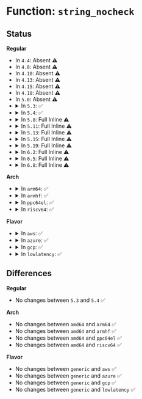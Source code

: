 # Function: <code>string_nocheck</code>

## Status
<b>Regular</b>
<ul>
<li>
In <code>4.4</code>: Absent ⚠️
</li>
<li>
In <code>4.8</code>: Absent ⚠️
</li>
<li>
In <code>4.10</code>: Absent ⚠️
</li>
<li>
In <code>4.13</code>: Absent ⚠️
</li>
<li>
In <code>4.15</code>: Absent ⚠️
</li>
<li>
In <code>4.18</code>: Absent ⚠️
</li>
<li>
In <code>5.0</code>: Absent ⚠️
</li>
<li>
<details>
<summary>In <code>5.3</code>: ✅</summary>

```c
char *string_nocheck(char *buf, char *end, const char *s, struct printf_spec spec);
```

**Collision:** Unique Static

**Inline:** No

**Transformation:** False

**Instances:**

```
In lib/vsprintf.c (ffffffff81a82960)
Location: lib/vsprintf.c:598
Inline: False
Direct callers:
  - lib/vsprintf.c:pointer
  - lib/vsprintf.c:flags_string
  - lib/vsprintf.c:time_and_date
  - lib/vsprintf.c:netdev_bits
  - lib/vsprintf.c:uuid_string
  - lib/vsprintf.c:ip_addr_string
  - lib/vsprintf.c:ip_addr_string
  - lib/vsprintf.c:ip4_addr_string_sa
  - lib/vsprintf.c:ip6_addr_string_sa
  - lib/vsprintf.c:ip4_addr_string
  - lib/vsprintf.c:ip6_addr_string
  - lib/vsprintf.c:mac_address_string
  - lib/vsprintf.c:symbol_string
  - lib/vsprintf.c:restricted_pointer
  - lib/vsprintf.c:ptr_to_id
  - lib/vsprintf.c:string
  - lib/vsprintf.c:check_pointer
```
**Symbols:**

```
ffffffff81a82960-ffffffff81a829b5: string_nocheck (STB_LOCAL)
```
</details>
</li>
<li>
<details>
<summary>In <code>5.4</code>: ✅</summary>

```c
char *string_nocheck(char *buf, char *end, const char *s, struct printf_spec spec);
```

**Collision:** Unique Static

**Inline:** No

**Transformation:** False

**Instances:**

```
In lib/vsprintf.c (ffffffff81ab9b70)
Location: lib/vsprintf.c:598
Inline: False
Direct callers:
  - lib/vsprintf.c:pointer
  - lib/vsprintf.c:flags_string
  - lib/vsprintf.c:time_and_date
  - lib/vsprintf.c:netdev_bits
  - lib/vsprintf.c:uuid_string
  - lib/vsprintf.c:ip_addr_string
  - lib/vsprintf.c:ip_addr_string
  - lib/vsprintf.c:ip4_addr_string_sa
  - lib/vsprintf.c:ip6_addr_string_sa
  - lib/vsprintf.c:ip4_addr_string
  - lib/vsprintf.c:ip6_addr_string
  - lib/vsprintf.c:mac_address_string
  - lib/vsprintf.c:symbol_string
  - lib/vsprintf.c:restricted_pointer
  - lib/vsprintf.c:ptr_to_id
  - lib/vsprintf.c:string
  - lib/vsprintf.c:check_pointer
```
**Symbols:**

```
ffffffff81ab9b70-ffffffff81ab9bc5: string_nocheck (STB_LOCAL)
```
</details>
</li>
<li>
<details>
<summary>In <code>5.8</code>: Full Inline ⚠️</summary>

**Collision:** Unique Static

**Inline:** Full

**Transformation:** False

**Instances:**

```
In lib/vsprintf.c (ffffffff815f84ee)
Location: lib/vsprintf.c:601
Inline: True
Inline callers:
  - lib/vsprintf.c:pointer
  - lib/vsprintf.c:pointer
  - lib/vsprintf.c:fwnode_string
  - lib/vsprintf.c:flags_string
  - lib/vsprintf.c:flags_string
  - lib/vsprintf.c:time_and_date
  - lib/vsprintf.c:rtc_str
  - lib/vsprintf.c:address_val
  - lib/vsprintf.c:netdev_bits
  - lib/vsprintf.c:netdev_bits
  - lib/vsprintf.c:uuid_string
  - lib/vsprintf.c:uuid_string
  - lib/vsprintf.c:ip_addr_string
  - lib/vsprintf.c:ip_addr_string
  - lib/vsprintf.c:ip_addr_string
  - lib/vsprintf.c:ip4_addr_string_sa
  - lib/vsprintf.c:ip6_addr_string_sa
  - lib/vsprintf.c:ip4_addr_string
  - lib/vsprintf.c:ip6_addr_string
  - lib/vsprintf.c:mac_address_string
  - lib/vsprintf.c:mac_address_string
  - lib/vsprintf.c:symbol_string
  - lib/vsprintf.c:file_dentry_name
  - lib/vsprintf.c:dentry_name
  - lib/vsprintf.c:restricted_pointer
  - lib/vsprintf.c:ptr_to_id
  - lib/vsprintf.c:string
  - lib/vsprintf.c:string
```
</details>
</li>
<li>
<details>
<summary>In <code>5.11</code>: Full Inline ⚠️</summary>

**Collision:** Unique Static

**Inline:** Full

**Transformation:** False

**Instances:**

```
In lib/vsprintf.c (ffffffff8161cbae)
Location: lib/vsprintf.c:604
Inline: True
Inline callers:
  - lib/vsprintf.c:pointer
  - lib/vsprintf.c:pointer
  - lib/vsprintf.c:fwnode_string
  - lib/vsprintf.c:flags_string
  - lib/vsprintf.c:flags_string
  - lib/vsprintf.c:time_and_date
  - lib/vsprintf.c:rtc_str
  - lib/vsprintf.c:address_val
  - lib/vsprintf.c:netdev_bits
  - lib/vsprintf.c:netdev_bits
  - lib/vsprintf.c:uuid_string
  - lib/vsprintf.c:uuid_string
  - lib/vsprintf.c:ip_addr_string
  - lib/vsprintf.c:ip_addr_string
  - lib/vsprintf.c:ip_addr_string
  - lib/vsprintf.c:ip4_addr_string_sa
  - lib/vsprintf.c:ip6_addr_string_sa
  - lib/vsprintf.c:ip4_addr_string
  - lib/vsprintf.c:ip6_addr_string
  - lib/vsprintf.c:mac_address_string
  - lib/vsprintf.c:mac_address_string
  - lib/vsprintf.c:symbol_string
  - lib/vsprintf.c:file_dentry_name
  - lib/vsprintf.c:dentry_name
  - lib/vsprintf.c:restricted_pointer
  - lib/vsprintf.c:ptr_to_id
  - lib/vsprintf.c:string
  - lib/vsprintf.c:string
```
</details>
</li>
<li>
<details>
<summary>In <code>5.13</code>: Full Inline ⚠️</summary>

**Collision:** Unique Static

**Inline:** Full

**Transformation:** False

**Instances:**

```
In lib/vsprintf.c (ffffffff816004bf)
Location: lib/vsprintf.c:630
Inline: True
Inline callers:
  - lib/vsprintf.c:pointer
  - lib/vsprintf.c:pointer
  - lib/vsprintf.c:fwnode_string
  - lib/vsprintf.c:flags_string
  - lib/vsprintf.c:time_and_date
  - lib/vsprintf.c:rtc_str
  - lib/vsprintf.c:address_val
  - lib/vsprintf.c:fourcc_string
  - lib/vsprintf.c:netdev_bits
  - lib/vsprintf.c:netdev_bits
  - lib/vsprintf.c:uuid_string
  - lib/vsprintf.c:uuid_string
  - lib/vsprintf.c:ip_addr_string
  - lib/vsprintf.c:ip_addr_string
  - lib/vsprintf.c:ip4_addr_string_sa
  - lib/vsprintf.c:ip6_addr_string_sa
  - lib/vsprintf.c:ip4_addr_string
  - lib/vsprintf.c:ip6_addr_string
  - lib/vsprintf.c:mac_address_string
  - lib/vsprintf.c:mac_address_string
  - lib/vsprintf.c:symbol_string
  - lib/vsprintf.c:file_dentry_name
  - lib/vsprintf.c:dentry_name
  - lib/vsprintf.c:restricted_pointer
  - lib/vsprintf.c:ptr_to_id
  - lib/vsprintf.c:string
  - lib/vsprintf.c:string
```
</details>
</li>
<li>
<details>
<summary>In <code>5.15</code>: Full Inline ⚠️</summary>

**Collision:** Unique Static

**Inline:** Full

**Transformation:** False

**Instances:**

```
In lib/vsprintf.c (ffffffff8166e41c)
Location: lib/vsprintf.c:631
Inline: True
Inline callers:
  - lib/vsprintf.c:pointer
  - lib/vsprintf.c:pointer
  - lib/vsprintf.c:fwnode_string
  - lib/vsprintf.c:flags_string
  - lib/vsprintf.c:time_and_date
  - lib/vsprintf.c:rtc_str
  - lib/vsprintf.c:address_val
  - lib/vsprintf.c:fourcc_string
  - lib/vsprintf.c:netdev_bits
  - lib/vsprintf.c:netdev_bits
  - lib/vsprintf.c:uuid_string
  - lib/vsprintf.c:uuid_string
  - lib/vsprintf.c:ip_addr_string
  - lib/vsprintf.c:ip_addr_string
  - lib/vsprintf.c:ip4_addr_string_sa
  - lib/vsprintf.c:ip6_addr_string_sa
  - lib/vsprintf.c:ip4_addr_string
  - lib/vsprintf.c:ip6_addr_string
  - lib/vsprintf.c:mac_address_string
  - lib/vsprintf.c:mac_address_string
  - lib/vsprintf.c:symbol_string
  - lib/vsprintf.c:file_dentry_name
  - lib/vsprintf.c:dentry_name
  - lib/vsprintf.c:restricted_pointer
  - lib/vsprintf.c:ptr_to_id
  - lib/vsprintf.c:string
  - lib/vsprintf.c:string
```
</details>
</li>
<li>
<details>
<summary>In <code>5.19</code>: Full Inline ⚠️</summary>

**Collision:** Unique Static

**Inline:** Full

**Transformation:** False

**Instances:**

```
In lib/vsprintf.c (ffffffff817886d0)
Location: lib/vsprintf.c:636
Inline: True
Inline callers:
  - lib/vsprintf.c:pointer
  - lib/vsprintf.c:pointer
  - lib/vsprintf.c:fwnode_string
  - lib/vsprintf.c:flags_string
  - lib/vsprintf.c:time_and_date
  - lib/vsprintf.c:rtc_str
  - lib/vsprintf.c:address_val
  - lib/vsprintf.c:fourcc_string
  - lib/vsprintf.c:netdev_bits
  - lib/vsprintf.c:netdev_bits
  - lib/vsprintf.c:uuid_string
  - lib/vsprintf.c:uuid_string
  - lib/vsprintf.c:ip_addr_string
  - lib/vsprintf.c:ip_addr_string
  - lib/vsprintf.c:ip4_addr_string_sa
  - lib/vsprintf.c:ip6_addr_string_sa
  - lib/vsprintf.c:ip4_addr_string
  - lib/vsprintf.c:ip6_addr_string
  - lib/vsprintf.c:mac_address_string
  - lib/vsprintf.c:mac_address_string
  - lib/vsprintf.c:symbol_string
  - lib/vsprintf.c:file_dentry_name
  - lib/vsprintf.c:dentry_name
  - lib/vsprintf.c:restricted_pointer
  - lib/vsprintf.c:default_pointer
  - lib/vsprintf.c:string
  - lib/vsprintf.c:string
```
</details>
</li>
<li>
<details>
<summary>In <code>6.2</code>: Full Inline ⚠️</summary>

**Collision:** Unique Static

**Inline:** Full

**Transformation:** False

**Instances:**

```
In lib/vsprintf.c (ffffffff82045a1e)
Location: lib/vsprintf.c:637
Inline: True
Inline callers:
  - lib/vsprintf.c:pointer
  - lib/vsprintf.c:pointer
  - lib/vsprintf.c:fwnode_string
  - lib/vsprintf.c:flags_string
  - lib/vsprintf.c:time_and_date
  - lib/vsprintf.c:rtc_str
  - lib/vsprintf.c:address_val
  - lib/vsprintf.c:fourcc_string
  - lib/vsprintf.c:netdev_bits
  - lib/vsprintf.c:netdev_bits
  - lib/vsprintf.c:uuid_string
  - lib/vsprintf.c:uuid_string
  - lib/vsprintf.c:ip_addr_string
  - lib/vsprintf.c:ip_addr_string
  - lib/vsprintf.c:ip4_addr_string_sa
  - lib/vsprintf.c:ip6_addr_string_sa
  - lib/vsprintf.c:ip4_addr_string
  - lib/vsprintf.c:ip6_addr_string
  - lib/vsprintf.c:mac_address_string
  - lib/vsprintf.c:mac_address_string
  - lib/vsprintf.c:symbol_string
  - lib/vsprintf.c:file_dentry_name
  - lib/vsprintf.c:dentry_name
  - lib/vsprintf.c:restricted_pointer
  - lib/vsprintf.c:default_pointer
  - lib/vsprintf.c:string
  - lib/vsprintf.c:string
```
</details>
</li>
<li>
<details>
<summary>In <code>6.5</code>: Full Inline ⚠️</summary>

**Collision:** Unique Static

**Inline:** Full

**Transformation:** False

**Instances:**

```
In lib/vsprintf.c (ffffffff820c407e)
Location: lib/vsprintf.c:637
Inline: True
Inline callers:
  - lib/vsprintf.c:pointer
  - lib/vsprintf.c:pointer
  - lib/vsprintf.c:fwnode_string
  - lib/vsprintf.c:flags_string
  - lib/vsprintf.c:time_and_date
  - lib/vsprintf.c:rtc_str
  - lib/vsprintf.c:address_val
  - lib/vsprintf.c:fourcc_string
  - lib/vsprintf.c:netdev_bits
  - lib/vsprintf.c:netdev_bits
  - lib/vsprintf.c:uuid_string
  - lib/vsprintf.c:uuid_string
  - lib/vsprintf.c:ip_addr_string
  - lib/vsprintf.c:ip_addr_string
  - lib/vsprintf.c:ip4_addr_string_sa
  - lib/vsprintf.c:ip6_addr_string_sa
  - lib/vsprintf.c:ip4_addr_string
  - lib/vsprintf.c:ip6_addr_string
  - lib/vsprintf.c:mac_address_string
  - lib/vsprintf.c:mac_address_string
  - lib/vsprintf.c:symbol_string
  - lib/vsprintf.c:file_dentry_name
  - lib/vsprintf.c:dentry_name
  - lib/vsprintf.c:restricted_pointer
  - lib/vsprintf.c:default_pointer
  - lib/vsprintf.c:string
  - lib/vsprintf.c:string
```
</details>
</li>
<li>
<details>
<summary>In <code>6.8</code>: Full Inline ⚠️</summary>

**Collision:** Unique Static

**Inline:** Full

**Transformation:** False

**Instances:**

```
In lib/vsprintf.c (ffffffff8219e9fe)
Location: lib/vsprintf.c:639
Inline: True
Inline callers:
  - lib/vsprintf.c:pointer
  - lib/vsprintf.c:pointer
  - lib/vsprintf.c:fwnode_string
  - lib/vsprintf.c:flags_string
  - lib/vsprintf.c:time_and_date
  - lib/vsprintf.c:rtc_str
  - lib/vsprintf.c:address_val
  - lib/vsprintf.c:fourcc_string
  - lib/vsprintf.c:netdev_bits
  - lib/vsprintf.c:netdev_bits
  - lib/vsprintf.c:uuid_string
  - lib/vsprintf.c:uuid_string
  - lib/vsprintf.c:ip_addr_string
  - lib/vsprintf.c:ip_addr_string
  - lib/vsprintf.c:ip4_addr_string_sa
  - lib/vsprintf.c:ip6_addr_string_sa
  - lib/vsprintf.c:ip4_addr_string
  - lib/vsprintf.c:ip6_addr_string
  - lib/vsprintf.c:mac_address_string
  - lib/vsprintf.c:mac_address_string
  - lib/vsprintf.c:symbol_string
  - lib/vsprintf.c:file_dentry_name
  - lib/vsprintf.c:dentry_name
  - lib/vsprintf.c:restricted_pointer
  - lib/vsprintf.c:default_pointer
  - lib/vsprintf.c:string
  - lib/vsprintf.c:string
```
</details>
</li>
</ul>
<b>Arch</b>
<ul>
<li>
<details>
<summary>In <code>arm64</code>: ✅</summary>

```c
char *string_nocheck(char *buf, char *end, const char *s, struct printf_spec spec);
```

**Collision:** Unique Static

**Inline:** No

**Transformation:** False

**Instances:**

```
In lib/vsprintf.c (ffff800010d942f8)
Location: lib/vsprintf.c:598
Inline: False
Direct callers:
  - lib/vsprintf.c:pointer
  - lib/vsprintf.c:device_node_string
  - lib/vsprintf.c:device_node_string
  - lib/vsprintf.c:device_node_string
  - lib/vsprintf.c:device_node_string
  - lib/vsprintf.c:device_node_gen_full_name
  - lib/vsprintf.c:device_node_gen_full_name
  - lib/vsprintf.c:flags_string
  - lib/vsprintf.c:time_and_date
  - lib/vsprintf.c:netdev_bits
  - lib/vsprintf.c:uuid_string
  - lib/vsprintf.c:ip_addr_string
  - lib/vsprintf.c:ip_addr_string
  - lib/vsprintf.c:ip4_addr_string_sa
  - lib/vsprintf.c:ip6_addr_string_sa
  - lib/vsprintf.c:ip4_addr_string
  - lib/vsprintf.c:ip6_addr_string
  - lib/vsprintf.c:mac_address_string
  - lib/vsprintf.c:symbol_string
  - lib/vsprintf.c:restricted_pointer
  - lib/vsprintf.c:ptr_to_id
  - lib/vsprintf.c:string
  - lib/vsprintf.c:check_pointer
```
**Symbols:**

```
ffff800010d942f8-ffff800010d94364: string_nocheck (STB_LOCAL)
```
</details>
</li>
<li>
<details>
<summary>In <code>armhf</code>: ✅</summary>

```c
char *string_nocheck(char *buf, char *end, const char *s, struct printf_spec spec);
```

**Collision:** Unique Static

**Inline:** No

**Transformation:** False

**Instances:**

```
In lib/vsprintf.c (c0e90610)
Location: lib/vsprintf.c:598
Inline: False
Direct callers:
  - lib/vsprintf.c:pointer
  - lib/vsprintf.c:device_node_string
  - lib/vsprintf.c:device_node_string
  - lib/vsprintf.c:device_node_string
  - lib/vsprintf.c:device_node_string
  - lib/vsprintf.c:device_node_gen_full_name
  - lib/vsprintf.c:device_node_gen_full_name
  - lib/vsprintf.c:flags_string
  - lib/vsprintf.c:time_and_date
  - lib/vsprintf.c:netdev_bits
  - lib/vsprintf.c:uuid_string
  - lib/vsprintf.c:ip_addr_string
  - lib/vsprintf.c:ip_addr_string
  - lib/vsprintf.c:ip4_addr_string_sa
  - lib/vsprintf.c:ip6_addr_string_sa
  - lib/vsprintf.c:ip4_addr_string
  - lib/vsprintf.c:ip6_addr_string
  - lib/vsprintf.c:mac_address_string
  - lib/vsprintf.c:resource_string
  - lib/vsprintf.c:resource_string
  - lib/vsprintf.c:resource_string
  - lib/vsprintf.c:resource_string
  - lib/vsprintf.c:resource_string
  - lib/vsprintf.c:resource_string
  - lib/vsprintf.c:resource_string
  - lib/vsprintf.c:resource_string
  - lib/vsprintf.c:resource_string
  - lib/vsprintf.c:resource_string
  - lib/vsprintf.c:resource_string
  - lib/vsprintf.c:resource_string
  - lib/vsprintf.c:symbol_string
  - lib/vsprintf.c:restricted_pointer
  - lib/vsprintf.c:ptr_to_id
  - lib/vsprintf.c:string
  - lib/vsprintf.c:check_pointer
```
**Symbols:**

```
c0e90610-c0e9068c: string_nocheck (STB_LOCAL)
```
</details>
</li>
<li>
<details>
<summary>In <code>ppc64el</code>: ✅</summary>

```c
char *string_nocheck(char *buf, char *end, const char *s, struct printf_spec spec);
```

**Collision:** Unique Static

**Inline:** No

**Transformation:** False

**Instances:**

```
In lib/vsprintf.c (c000000000ed8be0)
Location: lib/vsprintf.c:598
Inline: False
Direct callers:
  - lib/vsprintf.c:pointer
  - lib/vsprintf.c:device_node_string
  - lib/vsprintf.c:device_node_string
  - lib/vsprintf.c:device_node_string
  - lib/vsprintf.c:device_node_string
  - lib/vsprintf.c:device_node_gen_full_name
  - lib/vsprintf.c:device_node_gen_full_name
  - lib/vsprintf.c:flags_string
  - lib/vsprintf.c:time_and_date
  - lib/vsprintf.c:netdev_bits
  - lib/vsprintf.c:uuid_string
  - lib/vsprintf.c:ip_addr_string
  - lib/vsprintf.c:ip_addr_string
  - lib/vsprintf.c:ip4_addr_string_sa
  - lib/vsprintf.c:ip6_addr_string_sa
  - lib/vsprintf.c:ip4_addr_string
  - lib/vsprintf.c:ip6_addr_string
  - lib/vsprintf.c:mac_address_string
  - lib/vsprintf.c:symbol_string
  - lib/vsprintf.c:restricted_pointer
  - lib/vsprintf.c:ptr_to_id
  - lib/vsprintf.c:string
  - lib/vsprintf.c:check_pointer
```
**Symbols:**

```
c000000000ed8be0-c000000000ed8c48: string_nocheck (STB_LOCAL)
```
</details>
</li>
<li>
<details>
<summary>In <code>riscv64</code>: ✅</summary>

```c
char *string_nocheck(char *buf, char *end, const char *s, struct printf_spec spec);
```

**Collision:** Unique Static

**Inline:** No

**Transformation:** False

**Instances:**

```
In lib/vsprintf.c (ffffffe0008be226)
Location: lib/vsprintf.c:598
Inline: False
Direct callers:
  - lib/vsprintf.c:pointer
  - lib/vsprintf.c:device_node_string
  - lib/vsprintf.c:device_node_string
  - lib/vsprintf.c:device_node_string
  - lib/vsprintf.c:device_node_string
  - lib/vsprintf.c:device_node_gen_full_name
  - lib/vsprintf.c:device_node_gen_full_name
  - lib/vsprintf.c:flags_string
  - lib/vsprintf.c:time_and_date
  - lib/vsprintf.c:netdev_bits
  - lib/vsprintf.c:uuid_string
  - lib/vsprintf.c:ip_addr_string
  - lib/vsprintf.c:ip_addr_string
  - lib/vsprintf.c:ip4_addr_string_sa
  - lib/vsprintf.c:ip6_addr_string_sa
  - lib/vsprintf.c:ip4_addr_string
  - lib/vsprintf.c:ip6_addr_string
  - lib/vsprintf.c:mac_address_string
  - lib/vsprintf.c:symbol_string
  - lib/vsprintf.c:restricted_pointer
  - lib/vsprintf.c:ptr_to_id
  - lib/vsprintf.c:string
  - lib/vsprintf.c:check_pointer
```
**Symbols:**

```
ffffffe0008be226-ffffffe0008be278: string_nocheck (STB_LOCAL)
```
</details>
</li>
</ul>
<b>Flavor</b>
<ul>
<li>
<details>
<summary>In <code>aws</code>: ✅</summary>

```c
char *string_nocheck(char *buf, char *end, const char *s, struct printf_spec spec);
```

**Collision:** Unique Static

**Inline:** No

**Transformation:** False

**Instances:**

```
In lib/vsprintf.c (ffffffff81a589c0)
Location: lib/vsprintf.c:598
Inline: False
Direct callers:
  - lib/vsprintf.c:pointer
  - lib/vsprintf.c:flags_string
  - lib/vsprintf.c:time_and_date
  - lib/vsprintf.c:netdev_bits
  - lib/vsprintf.c:uuid_string
  - lib/vsprintf.c:ip_addr_string
  - lib/vsprintf.c:ip_addr_string
  - lib/vsprintf.c:ip4_addr_string_sa
  - lib/vsprintf.c:ip6_addr_string_sa
  - lib/vsprintf.c:ip4_addr_string
  - lib/vsprintf.c:ip6_addr_string
  - lib/vsprintf.c:mac_address_string
  - lib/vsprintf.c:symbol_string
  - lib/vsprintf.c:restricted_pointer
  - lib/vsprintf.c:ptr_to_id
  - lib/vsprintf.c:string
  - lib/vsprintf.c:check_pointer
```
**Symbols:**

```
ffffffff81a589c0-ffffffff81a58a15: string_nocheck (STB_LOCAL)
```
</details>
</li>
<li>
<details>
<summary>In <code>azure</code>: ✅</summary>

```c
char *string_nocheck(char *buf, char *end, const char *s, struct printf_spec spec);
```

**Collision:** Unique Static

**Inline:** No

**Transformation:** False

**Instances:**

```
In lib/vsprintf.c (ffffffff81a15aa0)
Location: lib/vsprintf.c:598
Inline: False
Direct callers:
  - lib/vsprintf.c:pointer
  - lib/vsprintf.c:flags_string
  - lib/vsprintf.c:time_and_date
  - lib/vsprintf.c:netdev_bits
  - lib/vsprintf.c:uuid_string
  - lib/vsprintf.c:ip_addr_string
  - lib/vsprintf.c:ip_addr_string
  - lib/vsprintf.c:ip4_addr_string_sa
  - lib/vsprintf.c:ip6_addr_string_sa
  - lib/vsprintf.c:ip4_addr_string
  - lib/vsprintf.c:ip6_addr_string
  - lib/vsprintf.c:mac_address_string
  - lib/vsprintf.c:symbol_string
  - lib/vsprintf.c:restricted_pointer
  - lib/vsprintf.c:ptr_to_id
  - lib/vsprintf.c:string
  - lib/vsprintf.c:check_pointer
```
**Symbols:**

```
ffffffff81a15aa0-ffffffff81a15af5: string_nocheck (STB_LOCAL)
```
</details>
</li>
<li>
<details>
<summary>In <code>gcp</code>: ✅</summary>

```c
char *string_nocheck(char *buf, char *end, const char *s, struct printf_spec spec);
```

**Collision:** Unique Static

**Inline:** No

**Transformation:** False

**Instances:**

```
In lib/vsprintf.c (ffffffff81ac4db0)
Location: lib/vsprintf.c:598
Inline: False
Direct callers:
  - lib/vsprintf.c:pointer
  - lib/vsprintf.c:flags_string
  - lib/vsprintf.c:time_and_date
  - lib/vsprintf.c:netdev_bits
  - lib/vsprintf.c:uuid_string
  - lib/vsprintf.c:ip_addr_string
  - lib/vsprintf.c:ip_addr_string
  - lib/vsprintf.c:ip4_addr_string_sa
  - lib/vsprintf.c:ip6_addr_string_sa
  - lib/vsprintf.c:ip4_addr_string
  - lib/vsprintf.c:ip6_addr_string
  - lib/vsprintf.c:mac_address_string
  - lib/vsprintf.c:symbol_string
  - lib/vsprintf.c:restricted_pointer
  - lib/vsprintf.c:ptr_to_id
  - lib/vsprintf.c:string
  - lib/vsprintf.c:check_pointer
```
**Symbols:**

```
ffffffff81ac4db0-ffffffff81ac4e05: string_nocheck (STB_LOCAL)
```
</details>
</li>
<li>
<details>
<summary>In <code>lowlatency</code>: ✅</summary>

```c
char *string_nocheck(char *buf, char *end, const char *s, struct printf_spec spec);
```

**Collision:** Unique Static

**Inline:** No

**Transformation:** False

**Instances:**

```
In lib/vsprintf.c (ffffffff81ad1280)
Location: lib/vsprintf.c:598
Inline: False
Direct callers:
  - lib/vsprintf.c:pointer
  - lib/vsprintf.c:flags_string
  - lib/vsprintf.c:time_and_date
  - lib/vsprintf.c:netdev_bits
  - lib/vsprintf.c:uuid_string
  - lib/vsprintf.c:ip_addr_string
  - lib/vsprintf.c:ip_addr_string
  - lib/vsprintf.c:ip4_addr_string_sa
  - lib/vsprintf.c:ip6_addr_string_sa
  - lib/vsprintf.c:ip4_addr_string
  - lib/vsprintf.c:ip6_addr_string
  - lib/vsprintf.c:mac_address_string
  - lib/vsprintf.c:symbol_string
  - lib/vsprintf.c:restricted_pointer
  - lib/vsprintf.c:ptr_to_id
  - lib/vsprintf.c:string
  - lib/vsprintf.c:check_pointer
```
**Symbols:**

```
ffffffff81ad1280-ffffffff81ad12d5: string_nocheck (STB_LOCAL)
```
</details>
</li>
</ul>

## Differences
<b>Regular</b>
<ul>
<li>
No changes between <code>5.3</code> and <code>5.4</code> ✅
</li>
</ul>
<b>Arch</b>
<ul>
<li>
No changes between <code>amd64</code> and <code>arm64</code> ✅
</li>
<li>
No changes between <code>amd64</code> and <code>armhf</code> ✅
</li>
<li>
No changes between <code>amd64</code> and <code>ppc64el</code> ✅
</li>
<li>
No changes between <code>amd64</code> and <code>riscv64</code> ✅
</li>
</ul>
<b>Flavor</b>
<ul>
<li>
No changes between <code>generic</code> and <code>aws</code> ✅
</li>
<li>
No changes between <code>generic</code> and <code>azure</code> ✅
</li>
<li>
No changes between <code>generic</code> and <code>gcp</code> ✅
</li>
<li>
No changes between <code>generic</code> and <code>lowlatency</code> ✅
</li>
</ul>
